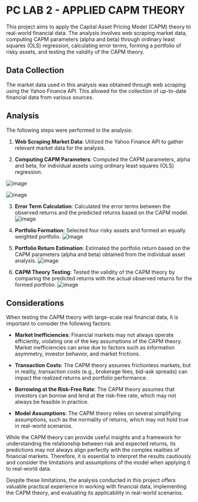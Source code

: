 # PC LAB 2 - APPLIED CAPM THEORY

This project aims to apply the Capital Asset Pricing Model (CAPM) theory to real-world financial data. The analysis involves web scraping market data, computing CAPM parameters (alpha and beta) through ordinary least squares (OLS) regression, calculating error terms, forming a portfolio of risky assets, and testing the validity of the CAPM theory.

## Data Collection

The market data used in this analysis was obtained through web scraping using the Yahoo Finance API. This allowed for the collection of up-to-date financial data from various sources.

## Analysis

The following steps were performed in the analysis:

1. **Web Scraping Market Data**: Utilized the Yahoo Finance API to gather relevant market data for the analysis.

2. **Computing CAPM Parameters**: Computed the CAPM parameters, alpha and beta, for individual assets using ordinary least squares (OLS) regression.

![image](https://github.com/pitodb/Finance-Projects/assets/112696408/b71fb186-64d3-4f4b-a3d6-bfcf0da762e5)

![image](https://github.com/pitodb/Finance-Projects/assets/112696408/9e939ad0-3571-4405-b16c-888b56f65fb7)


3. **Error Term Calculation**: Calculated the error terms between the observed returns and the predicted returns based on the CAPM model.
![image](https://github.com/pitodb/Finance-Projects/assets/112696408/aa0925f2-8fa2-4ef4-8928-042d060d1076)


4. **Portfolio Formation**: Selected four risky assets and formed an equally weighted portfolio.
![image](https://github.com/pitodb/Finance-Projects/assets/112696408/e67ecd4d-d540-4179-88e7-5463b8b642bf)


5. **Portfolio Return Estimation**: Estimated the portfolio return based on the CAPM parameters (alpha and beta) obtained from the individual asset analysis.
![image](https://github.com/pitodb/Finance-Projects/assets/112696408/d090fc53-3c7e-4e13-8059-f9f0821d6c95)



6. **CAPM Theory Testing**: Tested the validity of the CAPM theory by comparing the predicted returns with the actual observed returns for the formed portfolio.
![image](https://github.com/pitodb/Finance-Projects/assets/112696408/de05c807-400f-4c3a-af94-52cf70371ed6)



## Considerations

When testing the CAPM theory with large-scale real financial data, it is important to consider the following factors:

- **Market Inefficiencies**: Financial markets may not always operate efficiently, violating one of the key assumptions of the CAPM theory. Market inefficiencies can arise due to factors such as information asymmetry, investor behavior, and market frictions.

- **Transaction Costs**: The CAPM theory assumes frictionless markets, but in reality, transaction costs (e.g., brokerage fees, bid-ask spreads) can impact the realized returns and portfolio performance.

- **Borrowing at the Risk-Free Rate**: The CAPM theory assumes that investors can borrow and lend at the risk-free rate, which may not always be feasible in practice.

- **Model Assumptions**: The CAPM theory relies on several simplifying assumptions, such as the normality of returns, which may not hold true in real-world scenarios.

While the CAPM theory can provide useful insights and a framework for understanding the relationship between risk and expected returns, its predictions may not always align perfectly with the complex realities of financial markets. Therefore, it is essential to interpret the results cautiously and consider the limitations and assumptions of the model when applying it to real-world data.

Despite these limitations, the analysis conducted in this project offers valuable practical experience in working with financial data, implementing the CAPM theory, and evaluating its applicability in real-world scenarios.
